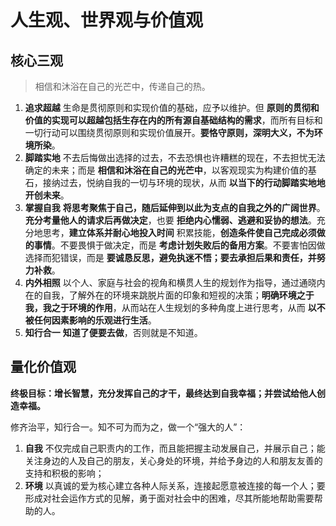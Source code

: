 # 人生观、世界观与价值观

## 核心三观

> 相信和沐浴在自己的光芒中，传递自己的热。

1. **追求超越** 生命是贯彻原则和实现价值的基础，应予以维护。但 **原则的贯彻和价值的实现可以超越包括生存在内的所有源自基础结构的需求**，而所有目标和一切行动可以围绕贯彻原则和实现价值展开。**要恪守原则，深明大义，不为环境所染**。
2. **脚踏实地** 不去后悔做出选择的过去，不去恐惧也许糟糕的现在，不去担忧无法确定的未来；而是 **相信和沐浴在自己的光芒中**，以客观现实为构建价值的基石，接纳过去，悦纳自我的一切与环境的现状，从而 **以当下的行动脚踏实地地开创未来**。
3. **掌握自我** **将思考聚焦于自己，随后延伸到以此为支点的自我之外的广阔世界**。**充分考量他人的请求后再做决定**，也要 **拒绝内心懦弱、逃避和妥协的想法**。充分地思考，**建立体系并耐心地投入时间** 积累技能，**创造条件使自己完成必须做的事情**。不要畏惧于做决定，而是 **考虑计划失败后的备用方案**。不要害怕因做选择而犯错误，而是 **要诚恳反思，避免执迷不悟；要去承担后果和责任，并努力补救**。
4. **内外相照** 以个人、家庭与社会的视角和横贯人生的规划作为指导，通过通晓内在的自我，了解外在的环境来跳脱片面的印象和短视的决策；**明确环境之于我，我之于环境的作用**，从而站在人生规划的多种角度上进行思考，从而 **以不被任何因素影响的乐观进行生活**。
5. **知行合一** **知道了便要去做**，否则就是不知道。

## 量化价值观

**终极目标：增长智慧，充分发挥自己的才干，最终达到自我幸福；并尝试给他人创造幸福。**

修齐治平，知行合一。知不可为而为之，做一个“强大的人”：

1. **自我** 不仅完成自己职责内的工作，而且能把握主动发展自己，并展示自己；能关注身边的人及自己的朋友，关心身处的环境，并给予身边的人和朋友友善的支持和积极的影响；
2. **环境** 以真诚的爱为核心建立各种人际关系，连接起愿意被连接的每一个人；要形成对社会运作方式的见解，勇于面对社会中的困难，尽其所能地帮助需要帮助的人。
